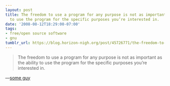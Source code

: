 ```yaml
---
layout: post
title: The freedom to use a program for any purpose is not as important as the ability
  to use the program for the specific purposes you’re interested in.
date: '2008-08-12T18:29:00-07:00'
tags:
- free/open source software
- gnu
tumblr_url: https://blog.horizon-nigh.org/post/45726771/the-freedom-to-use-a-program-for-any-purpose-is
---
```

> The freedom to use a program for any purpose is not as important as the ability to use the program for the specific purposes you’re interested in.

—[some guy](http://diveintomark.org/archives/2008/08/12/year-of-what-now#comment-12559)
